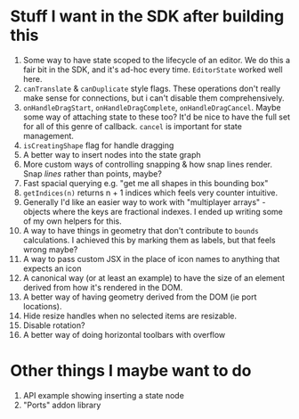# Stuff I want in the SDK after building this

1. Some way to have state scoped to the lifecycle of an editor. We do this a fair bit in the SDK, and it's ad-hoc every time. `EditorState` worked well here.
2. `canTranslate` & `canDuplicate` style flags. These operations don't really make sense for connections, but i can't disable them comprehensively.
3. `onHandleDragStart`, `onHandleDragComplete`, `onHandleDragCancel`. Maybe some way of attaching state to these too? It'd be nice to have the full set for all of this genre of callback. `cancel` is important for state management.
4. `isCreatingShape` flag for handle dragging
5. A better way to insert nodes into the state graph
6. More custom ways of controlling snapping & how snap lines render. Snap _lines_ rather than points, maybe?
7. Fast spacial querying e.g. "get me all shapes in this bounding box"
8. `getIndices(n)` returns n + 1 indices which feels very counter intuitive.
9. Generally I'd like an easier way to work with "multiplayer arrays" - objects where the keys are fractional indexes. I ended up writing some of my own helpers for this.
10. A way to have things in geometry that don't contribute to `bounds` calculations. I achieved this by marking them as labels, but that feels wrong maybe?
11. A way to pass custom JSX in the place of icon names to anything that expects an icon
12. A canonical way (or at least an example) to have the size of an element derived from how it's rendered in the DOM.
13. A better way of having geometry derived from the DOM (ie port locations).
14. Hide resize handles when no selected items are resizable.
15. Disable rotation?
16. A better way of doing horizontal toolbars with overflow

# Other things I maybe want to do

1. API example showing inserting a state node
2. "Ports" addon library
